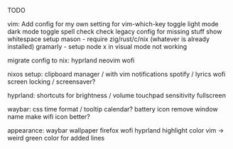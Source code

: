 TODO

vim:
Add config for my own setting for vim-which-key
toggle light mode dark mode
toggle spell check
check legacy config for missing stuff
show whitespace
setup mason - require zig/rust/c/nix (whatever is already installed)
gramarly - setup node
x in visual mode not working

migrate config to nix:
hyprland
neovim
wofi

nixos setup:
clipboard manager / with vim
notifications
spotify / lyrics
wofi
screen locking / screensaver?

hyprland:
shortcuts for brightness / volume
touchpad sensitivity
fullscreen

waybar:
css
time format / tooltip calendar?
battery icon
remove window name
make wifi icon better?

appearance:
waybar
wallpaper
firefox
wofi
hyprland highlight color
vim -> weird green color for added lines
